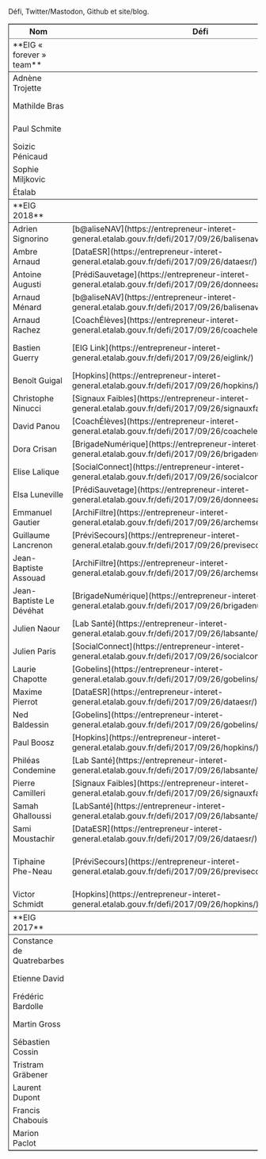 Défi, Twitter/Mastodon, Github et site/blog.

<table border="2" cellspacing="0" cellpadding="6" rules="groups" frame="hsides">


<colgroup>
<col  class="org-left" />
<col  class="org-left" />
<col  class="org-left" />
<col  class="org-left" />
<col  class="org-left" />
</colgroup>
<thead>
<tr>
<th scope="col" class="org-left">Nom</th>
<th scope="col" class="org-left">Défi</th>
<th scope="col" class="org-left">Twitter, Mastodon</th>
<th scope="col" class="org-left">Github</th>
<th scope="col" class="org-left">Site/Blog</th>
</tr>
</thead>

<tbody>
<tr>
<td class="org-left">**EIG « forever » team**</td>
<td class="org-left">&#xa0;</td>
<td class="org-left">&#xa0;</td>
<td class="org-left">&#xa0;</td>
<td class="org-left">&#xa0;</td>
</tr>
</tbody>

<tbody>
<tr>
<td class="org-left">Adnène Trojette</td>
<td class="org-left">&#xa0;</td>
<td class="org-left">[@trojette](https://twitter.com/trojette)</td>
<td class="org-left">[trojette](https://github.com/trojette)</td>
<td class="org-left">&#xa0;</td>
</tr>


<tr>
<td class="org-left">Mathilde Bras</td>
<td class="org-left">&#xa0;</td>
<td class="org-left">[@Mathilde\_Bras](https://twitter.com/Mathilde_Bras)</td>
<td class="org-left">[MathildeBras](https://github.com/MathildeBras)</td>
<td class="org-left">&#xa0;</td>
</tr>


<tr>
<td class="org-left">Paul Schmite</td>
<td class="org-left">&#xa0;</td>
<td class="org-left">[@schmitologie](https://twitter.com/schmitologie)</td>
<td class="org-left">[PaulEtalab](https://github.com/PaulEtalab)</td>
<td class="org-left">&#xa0;</td>
</tr>


<tr>
<td class="org-left">Soizic Pénicaud</td>
<td class="org-left">&#xa0;</td>
<td class="org-left">[@soizicpenicaud](https://twitter.com/soizicpenicaud)</td>
<td class="org-left">[soizicpenicaud](https://github.com/soizicpenicaud)</td>
<td class="org-left">&#xa0;</td>
</tr>


<tr>
<td class="org-left">Sophie Miljkovic</td>
<td class="org-left">&#xa0;</td>
<td class="org-left">[@MiljkovicSophie](https://twitter.com/MiljkovicSophie)</td>
<td class="org-left">[milkosofi](https://github.com/milkosofi)</td>
<td class="org-left">&#xa0;</td>
</tr>


<tr>
<td class="org-left">Étalab</td>
<td class="org-left">&#xa0;</td>
<td class="org-left">[@etalab](https://twitter.com/etalab)</td>
<td class="org-left">&#xa0;</td>
<td class="org-left">[Site Étalab](https://www.etalab.gouv.fr/)</td>
</tr>
</tbody>

<tbody>
<tr>
<td class="org-left">**EIG 2018**</td>
<td class="org-left">&#xa0;</td>
<td class="org-left">&#xa0;</td>
<td class="org-left">&#xa0;</td>
<td class="org-left">[Blog EIG](https://entrepreneur-interet-general.etalab.gouv.fr/blog.html)</td>
</tr>
</tbody>

<tbody>
<tr>
<td class="org-left">Adrien Signorino</td>
<td class="org-left">[b@aliseNAV](https://entrepreneur-interet-general.etalab.gouv.fr/defi/2017/09/26/balisenav/)</td>
<td class="org-left">[@signoOngis](https://twitter.com/signoOngis)</td>
<td class="org-left">[sign0](https://github.com/sign0)</td>
<td class="org-left">&#xa0;</td>
</tr>


<tr>
<td class="org-left">Ambre Arnaud</td>
<td class="org-left">[DataESR](https://entrepreneur-interet-general.etalab.gouv.fr/defi/2017/09/26/dataesr/)</td>
<td class="org-left">[@ambreelmee](https://twitter.com/ambreelmee)</td>
<td class="org-left">[ambreelmee](https://github.com/ambreelmee)</td>
<td class="org-left">&#xa0;</td>
</tr>


<tr>
<td class="org-left">Antoine Augusti</td>
<td class="org-left">[PrédiSauvetage](https://entrepreneur-interet-general.etalab.gouv.fr/defi/2017/09/26/donneesauvetagemaritime/)</td>
<td class="org-left">[@AntoineAugusti](https://twitter.com/AntoineAugusti)</td>
<td class="org-left">[AntoineAugusti](https://github.com/AntoineAugusti)</td>
<td class="org-left"><https://www.antoine-augusti.fr></td>
</tr>


<tr>
<td class="org-left">Arnaud Ménard</td>
<td class="org-left">[b@aliseNAV](https://entrepreneur-interet-general.etalab.gouv.fr/defi/2017/09/26/balisenav/)</td>
<td class="org-left">[@Nono400](https://twitter.com/Nono400)</td>
<td class="org-left">&#xa0;</td>
<td class="org-left">&#xa0;</td>
</tr>


<tr>
<td class="org-left">Arnaud Rachez</td>
<td class="org-left">[CoachÉlèves](https://entrepreneur-interet-general.etalab.gouv.fr/defi/2017/09/26/coacheleves/)</td>
<td class="org-left">[@zermelozf](https://twitter.com/zermelozf)</td>
<td class="org-left">[zermelozf](https://github.com/zermelozf)</td>
<td class="org-left">&#xa0;</td>
</tr>


<tr>
<td class="org-left">Bastien Guerry</td>
<td class="org-left">[EIG Link](https://entrepreneur-interet-general.etalab.gouv.fr/defi/2017/09/26/eiglink/)</td>
<td class="org-left">[@bzg2](https://twitter.com/bzg2), [@bzg](https://mastodon.etalab.gouv.fr/@bzg)</td>
<td class="org-left">[bzg](https://github.com/bzg)</td>
<td class="org-left"><https://bzg.fr></td>
</tr>


<tr>
<td class="org-left">Benoît Guigal</td>
<td class="org-left">[Hopkins](https://entrepreneur-interet-general.etalab.gouv.fr/defi/2017/09/26/hopkins/)</td>
<td class="org-left">[@BGuigal](https://twitter.com/BGuigal)</td>
<td class="org-left">[benoitguigal](https://github.com/benoitguigal)</td>
<td class="org-left">&#xa0;</td>
</tr>


<tr>
<td class="org-left">Christophe Ninucci</td>
<td class="org-left">[Signaux Faibles](https://entrepreneur-interet-general.etalab.gouv.fr/defi/2017/09/26/signauxfaibles/)</td>
<td class="org-left">[@ChrisNinucci](https://twitter.com/ChrisNinucci)</td>
<td class="org-left">[chrnin](https://github.com/chrnin)</td>
<td class="org-left">&#xa0;</td>
</tr>


<tr>
<td class="org-left">David Panou</td>
<td class="org-left">[CoachÉlèves](https://entrepreneur-interet-general.etalab.gouv.fr/defi/2017/09/26/coacheleves/)</td>
<td class="org-left">&#xa0;</td>
<td class="org-left">[pandav2](https://github.com/pandav2)</td>
<td class="org-left">&#xa0;</td>
</tr>


<tr>
<td class="org-left">Dora Crisan</td>
<td class="org-left">[BrigadeNumérique](https://entrepreneur-interet-general.etalab.gouv.fr/defi/2017/09/26/brigadenumerique/)</td>
<td class="org-left">[@DoraCrisan](https://twitter.com/DoraCrisan)</td>
<td class="org-left">[dora27](https://github.com/dora27)</td>
<td class="org-left">&#xa0;</td>
</tr>


<tr>
<td class="org-left">Elise Lalique</td>
<td class="org-left">[SocialConnect](https://entrepreneur-interet-general.etalab.gouv.fr/defi/2017/09/26/socialconnect/)</td>
<td class="org-left">&#xa0;</td>
<td class="org-left">[Eliselalique](https://github.com/eliselalique)</td>
<td class="org-left">&#xa0;</td>
</tr>


<tr>
<td class="org-left">Elsa Luneville</td>
<td class="org-left">[PrédiSauvetage](https://entrepreneur-interet-general.etalab.gouv.fr/defi/2017/09/26/donneesauvetagemaritime/)</td>
<td class="org-left">&#xa0;</td>
<td class="org-left">[Elsalune](https://github.com/Elsalune)</td>
<td class="org-left">&#xa0;</td>
</tr>


<tr>
<td class="org-left">Emmanuel Gautier</td>
<td class="org-left">[ArchiFiltre](https://entrepreneur-interet-general.etalab.gouv.fr/defi/2017/09/26/archemse/)</td>
<td class="org-left">[@manutaust](https://twitter.com/manutaust)</td>
<td class="org-left">[emmanuelgautier1994](https://github.com/emmanuelgautier1994)</td>
<td class="org-left">&#xa0;</td>
</tr>


<tr>
<td class="org-left">Guillaume Lancrenon</td>
<td class="org-left">[PréviSecours](https://entrepreneur-interet-general.etalab.gouv.fr/defi/2017/09/26/previsecours/)</td>
<td class="org-left">[@maxiguillim](https://twitter.com/maxiguillim)</td>
<td class="org-left">[guillim](https://github.com/guillim)</td>
<td class="org-left"><https://guillim.github.io></td>
</tr>


<tr>
<td class="org-left">Jean-Baptiste Assouad</td>
<td class="org-left">[ArchiFiltre](https://entrepreneur-interet-general.etalab.gouv.fr/defi/2017/09/26/archemse/)</td>
<td class="org-left">&#xa0;</td>
<td class="org-left">[jeanbaptisteassouad](https://github.com/jeanbaptisteassouad)</td>
<td class="org-left">&#xa0;</td>
</tr>


<tr>
<td class="org-left">Jean-Baptiste Le Dévéhat</td>
<td class="org-left">[BrigadeNumérique](https://entrepreneur-interet-general.etalab.gouv.fr/defi/2017/09/26/brigadenumerique/)</td>
<td class="org-left">[@jbledevehat](https://twitter.com/jbledevehat)</td>
<td class="org-left">[jbledevehat](https://github.com/jbledevehat)</td>
<td class="org-left">&#xa0;</td>
</tr>


<tr>
<td class="org-left">Julien Naour</td>
<td class="org-left">[Lab Santé](https://entrepreneur-interet-general.etalab.gouv.fr/defi/2017/09/26/labsante/)</td>
<td class="org-left">&#xa0;</td>
<td class="org-left">[jnaour](https://github.com/jnaour)</td>
<td class="org-left">&#xa0;</td>
</tr>


<tr>
<td class="org-left">Julien Paris</td>
<td class="org-left">[SocialConnect](https://entrepreneur-interet-general.etalab.gouv.fr/defi/2017/09/26/socialconnect/)</td>
<td class="org-left">[@jparis\_py](https://twitter.com/jparis_py)</td>
<td class="org-left">[Jpy](https://github.com/JulienParis)</td>
<td class="org-left"><http://www.jpylab.com>, <http://libviz.artlabo.org/></td>
</tr>


<tr>
<td class="org-left">Laurie Chapotte</td>
<td class="org-left">[Gobelins](https://entrepreneur-interet-general.etalab.gouv.fr/defi/2017/09/26/gobelins/)</td>
<td class="org-left">[@Lauriechapotte](https://twitter.com/Lauriechapotte)</td>
<td class="org-left"><https://github.com/lauriechap></td>
<td class="org-left">[https://www.linkedin.com/in/lauriechapotte/](http://chapottelaurie.fr)</td>
</tr>


<tr>
<td class="org-left">Maxime Pierrot</td>
<td class="org-left">[DataESR](https://entrepreneur-interet-general.etalab.gouv.fr/defi/2017/09/26/dataesr/)</td>
<td class="org-left">[@mpierrax](https://twitter.com/mpierrax)</td>
<td class="org-left">[pierrax](https://github.com/pierrax)</td>
<td class="org-left">&#xa0;</td>
</tr>


<tr>
<td class="org-left">Ned Baldessin</td>
<td class="org-left">[Gobelins](https://entrepreneur-interet-general.etalab.gouv.fr/defi/2017/09/26/gobelins/)</td>
<td class="org-left">[@ned](https://twitter.com/ned)</td>
<td class="org-left">[nedbaldessin](https://github.com/nedbaldessin)</td>
<td class="org-left">&#xa0;</td>
</tr>


<tr>
<td class="org-left">Paul Boosz</td>
<td class="org-left">[Hopkins](https://entrepreneur-interet-general.etalab.gouv.fr/defi/2017/09/26/hopkins/)</td>
<td class="org-left">&#xa0;</td>
<td class="org-left">[paulboosz](https://github.com/paulboosz)</td>
<td class="org-left">&#xa0;</td>
</tr>


<tr>
<td class="org-left">Philéas Condemine</td>
<td class="org-left">[Lab Santé](https://entrepreneur-interet-general.etalab.gouv.fr/defi/2017/09/26/labsante/)</td>
<td class="org-left">&#xa0;</td>
<td class="org-left">[phileas-condemine](https://github.com/phileas-condemine)</td>
<td class="org-left">&#xa0;</td>
</tr>


<tr>
<td class="org-left">Pierre Camilleri</td>
<td class="org-left">[Signaux Faibles](https://entrepreneur-interet-general.etalab.gouv.fr/defi/2017/09/26/signauxfaibles/)</td>
<td class="org-left">&#xa0;</td>
<td class="org-left">[jazzypierrot](https://github.com/jazzypierrot)</td>
<td class="org-left">&#xa0;</td>
</tr>


<tr>
<td class="org-left">Samah Ghalloussi</td>
<td class="org-left">[LabSanté](https://entrepreneur-interet-general.etalab.gouv.fr/defi/2017/09/26/labsante/)</td>
<td class="org-left">[@SamahNLP](https://twitter.com/SamahNLP)</td>
<td class="org-left">&#xa0;</td>
<td class="org-left">&#xa0;</td>
</tr>


<tr>
<td class="org-left">Sami Moustachir</td>
<td class="org-left">[DataESR](https://entrepreneur-interet-general.etalab.gouv.fr/defi/2017/09/26/dataesr/)</td>
<td class="org-left">[@sa\_mous](https://twitter.com/sa_mous)</td>
<td class="org-left">[sammous](https://github.com/sammous)</td>
<td class="org-left">&#xa0;</td>
</tr>


<tr>
<td class="org-left">Tiphaine Phe-Neau</td>
<td class="org-left">[PréviSecours](https://entrepreneur-interet-general.etalab.gouv.fr/defi/2017/09/26/previsecours/)</td>
<td class="org-left">[@datatiph](https://twitter.com/datatiph)</td>
<td class="org-left">[tiphaine](https://github.com/tiphaine)</td>
<td class="org-left">[tiphaine.github.io](https://tiphaine.github.io), [www.phe-neau.com](http://www.phe-neau.com), [medium.com/@tiph.pheneau](https://medium.com/@tiph.pheneau)</td>
</tr>


<tr>
<td class="org-left">Victor Schmidt</td>
<td class="org-left">[Hopkins](https://entrepreneur-interet-general.etalab.gouv.fr/defi/2017/09/26/hopkins/)</td>
<td class="org-left">[@vict0rsch](https://twitter.com/vict0rsch)</td>
<td class="org-left">[vict0rsch](https://github.com/vict0rsch)</td>
<td class="org-left"><https://vict0rsch.github.io></td>
</tr>
</tbody>

<tbody>
<tr>
<td class="org-left">**EIG 2017**</td>
<td class="org-left">&#xa0;</td>
<td class="org-left">&#xa0;</td>
<td class="org-left">&#xa0;</td>
<td class="org-left">&#xa0;</td>
</tr>
</tbody>

<tbody>
<tr>
<td class="org-left">Constance de Quatrebarbes</td>
<td class="org-left">&#xa0;</td>
<td class="org-left">[@c4barbes](https://twitter.com/c4barbes)</td>
<td class="org-left">[c24b](https://github.com/c24b)</td>
<td class="org-left">&#xa0;</td>
</tr>


<tr>
<td class="org-left">Etienne David</td>
<td class="org-left">&#xa0;</td>
<td class="org-left">[@EtienneDavid](https://twitter.com/EtienneDavid)</td>
<td class="org-left">[EtienneDavid](https://github.com/EtienneDavid)</td>
<td class="org-left">&#xa0;</td>
</tr>


<tr>
<td class="org-left">Frédéric Bardolle</td>
<td class="org-left">&#xa0;</td>
<td class="org-left">[@seiteta](https://twitter.com/seiteta)</td>
<td class="org-left">[seiteta](https://github.com/seiteta)</td>
<td class="org-left"><https://medium.com/@seiteta></td>
</tr>


<tr>
<td class="org-left">Martin Gross</td>
<td class="org-left">&#xa0;</td>
<td class="org-left">[@TainMar](https://twitter.com/TainMar)</td>
<td class="org-left">[SuperKiwi](https://github.com/SuperKiwi)</td>
<td class="org-left">&#xa0;</td>
</tr>


<tr>
<td class="org-left">Sébastien Cossin</td>
<td class="org-left">&#xa0;</td>
<td class="org-left">[@sebcossin](https://twitter.com/sebcossin)</td>
<td class="org-left">[scossin](https://github.com/scossin)</td>
<td class="org-left">&#xa0;</td>
</tr>


<tr>
<td class="org-left">Tristram Gräbener</td>
<td class="org-left">&#xa0;</td>
<td class="org-left">[@tristramg](https://twitter.com/tristramg)</td>
<td class="org-left">[Tristramg](https://github.com/Tristramg)</td>
<td class="org-left">&#xa0;</td>
</tr>


<tr>
<td class="org-left">Laurent Dupont</td>
<td class="org-left">&#xa0;</td>
<td class="org-left">&#xa0;</td>
<td class="org-left">[duplau](https://github.com/duplau)</td>
<td class="org-left">&#xa0;</td>
</tr>


<tr>
<td class="org-left">Francis Chabouis</td>
<td class="org-left">&#xa0;</td>
<td class="org-left">&#xa0;</td>
<td class="org-left">[fchabouis](https://github.com/fchabouis)</td>
<td class="org-left">&#xa0;</td>
</tr>


<tr>
<td class="org-left">Marion Paclot</td>
<td class="org-left">&#xa0;</td>
<td class="org-left">&#xa0;</td>
<td class="org-left">[marion-paclot](https://github.com/marion-paclot)</td>
<td class="org-left">&#xa0;</td>
</tr>
</tbody>
</table>

